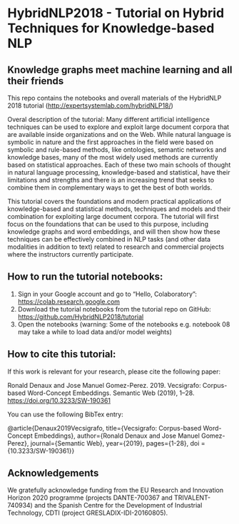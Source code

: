 # HybridNLP2018 - Tutorial on Hybrid Techniques for Knowledge-based NLP
## Knowledge graphs meet machine learning and all their friends

This repo contains the notebooks and overall materials of the HybridNLP 2018 tutorial (http://expertsystemlab.com/hybridNLP18/)

Overal description of the tutorial: Many different artificial intelligence techniques can be used to explore and exploit large document corpora that are available inside organizations and on the Web. While natural language is symbolic in nature and the first approaches in the field were based on symbolic and rule-based methods, like ontologies, semantic networks and knowledge bases, many of the most widely used methods are currently based on statistical approaches. Each of these two main schools of thought in natural language processing, knowledge-based and statistical, have their limitations and strengths and there is an increasing trend that seeks to combine them in complementary ways to get the best of both worlds.

This tutorial covers the foundations and modern practical applications of knowledge-based and statistical methods, techniques and models and their combination for exploiting large document corpora. The tutorial will first focus on the foundations that can be used to this purpose, including knowledge graphs and word embeddings, and will then show how these techniques can be effectively combined in NLP tasks (and other data modalities in addition to text) related to research and commercial projects where the instructors currently participate.

## How to run the tutorial notebooks:
1. Sign in your Google account and go to “Hello, Colaboratory”: https://colab.research.google.com 
2. Download the tutorial notebooks from the tutorial repo on GitHub: https://github.com/HybridNLP2018/tutorial 
3. Open the notebooks (warning: Some of the notebooks e.g. notebook 08 may take a while to load data and/or model weights)


## How to cite this tutorial:
If this work is relevant for your research, please cite the following paper:

Ronald Denaux and Jose Manuel Gomez-Perez. 2019. Vecsigrafo: Corpus-based Word-Concept Embeddings. Semantic Web (2019), 1–28. https://doi.org/10.3233/SW-190361

You can use the following BibTex entry:

@article{Denaux2019Vecsigrafo,
title={Vecsigrafo: Corpus-based Word-Concept Embeddings},
author={Ronald Denaux and Jose Manuel Gomez-Perez},
journal={Semantic Web},
year={2019},
pages={1-28},
doi = {10.3233/SW-190361}}

## Acknowledgements
We gratefully acknowledge funding from the EU Research and Innovation Horizon 2020 programme (projects DANTE-700367 and TRIVALENT-740934) and the Spanish Centre for the Development of Industrial Technology, CDTI (project GRESLADIX-IDI-20160805). 
